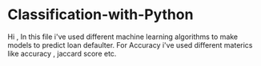 # Classification-with-Python

Hi , In this file i've used different machine learning algorithms to make models to predict loan defaulter.
For Accuracy i've used different materics like accuracy  , jaccard score etc.
